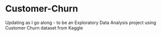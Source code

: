 # Customer-Churn

Updating as I go along -  to be an Exploratory Data Analysis project using Customer Churn dataset from Kaggle

